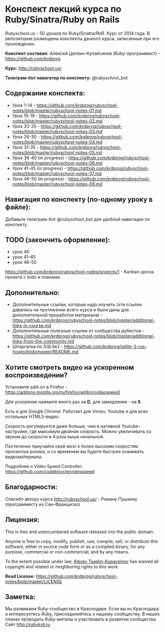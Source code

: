 # Конспект лекций курса по Ruby/Sinatra/Ruby on Rails

Rubyschool.us - 50 уроков по Ruby/Sinatra/RoR. Курс от 2014 года. В репозитории размещены конспекты данного курса, записанные при его прохождении.

**Конспект составил:** Алексей Цаплин-Купайсинов (Ruby-программист) - https://github.com/krdprog

**Курс:** http://rubyschool.us/

**Телеграм-бот навигатор по конспекту:** @rubyschool_bot

## Содержание конспекта:

- Урок 1-14 - https://github.com/krdprog/rubyschool-notes/blob/master/rubyschool-notes-01.md
- Урок 15-19 - https://github.com/krdprog/rubyschool-notes/blob/master/rubyschool-notes-02.md
- Урок 20-25 - https://github.com/krdprog/rubyschool-notes/blob/master/rubyschool-notes-03.md
- Урок 26-30 - https://github.com/krdprog/rubyschool-notes/blob/master/rubyschool-notes-04.md
- Урок 31-35 - https://github.com/krdprog/rubyschool-notes/blob/master/rubyschool-notes-05.md
- Урок 36-40 (in progress) - https://github.com/krdprog/rubyschool-notes/blob/master/rubyschool-notes-06.md
- Урок 41-45 (in progress) - https://github.com/krdprog/rubyschool-notes/blob/master/rubyschool-notes-07.md
- Урок 46-50 (in progress) - https://github.com/krdprog/rubyschool-notes/blob/master/rubyschool-notes-08.md

## Навигация по конспекту (по-одному уроку в файле):

Добавьте телеграм-бот @rubyschool_bot для удобной навигации по конспекту.

## TODO (закончить оформление):

- урок 40
- урок 41-45
- урок 46-50

https://github.com/krdprog/rubyschool-notes/projects/1 - Kanban-доска проекта с todo и планами.  

## Дополнительно:

- Дополнительные ссылки, которые надо изучить (эти ссылки давались на протяжении всего курса и были даны для дополнительной проработки материала) - https://github.com/krdprog/rubyschool-notes/blob/master/additional-links-in-course.md
- Дополнительные полезные ссылки от сообщества рубистов - https://github.com/krdprog/rubyschool-notes/blob/master/additional-links-from-the-community.md
- Шпаргалка по SQLite3 - https://github.com/krdprog/sqlite-3-rus-howto/blob/master/README.md

## Хотите смотреть видео на ускоренном воспроизведении?

Установите add-on в Firefox - https://addons.mozilla.org/ru/firefox/addon/videospeed/

Для ускорения нажмите много раз на **D**, для замедления - на **S**

Есть и для Google Chrome. Работает для Vimeo, Youtube и для всех остальных HTML5-видео.

Скорость регулируется даже больше, чем в нативной Youtube-настройке, где максимум двойная скорость. Можно увеличивать со звуком до скорости в 4 раза выше начальной.

Постепенно приучайте свой мозг к более высоким скоростям просмотра ролика, и со временем вы будете быстрее осваивать видеоматериалы.

Подробнее о Video Speed Controller: https://github.com/codebicycle/videospeed

## Благодарности:

Спасибо автору курса http://rubyschool.us/ - Роману Пушкину (программисту из Сан-Франциско)

## Лицензия:

This is free and unencumbered software released into the public domain.

Anyone is free to copy, modify, publish, use, compile, sell, or
distribute this software, either in source code form or as a compiled
binary, for any purpose, commercial or non-commercial, and by any
means.

To the extent possible under law, [Alexey Tsaplin-Kupaysinov](https://github.com/krdprog) has waived all copyright and related or neighboring rights to this work.

**Read License:** https://github.com/krdprog/rubyschool-notes/blob/master/LICENSE

## Заметка:

Мы развиваем Ruby-сообщество в Краснодаре. Если вы из Краснодара и интересуетесь Ruby, присоединяйтесь к нашему сообществу. В наших планах проводить Ruby-митапы и участвовать в развитии сообщества. Сайт http://rubykrd.ru
